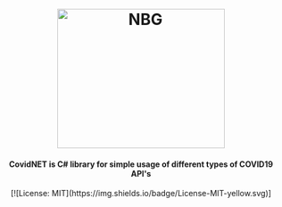 <h1 align="center">
  <br>
  <a"><img src="https://s3.xopic.de/openwho-public/channels/7fSc4JEBeO9H0P4b8d1Cfq/logo_v1.png" alt="NBG" height="250" width="300"></a>
</h1>
   
<h4 align="center">CovidNET is C# library for simple usage of different types of COVID19 API's</h4>

<p align="center">
   [![License: MIT](https://img.shields.io/badge/License-MIT-yellow.svg)]
</p>




